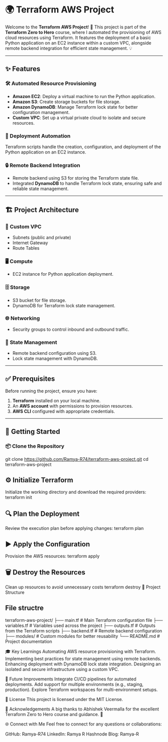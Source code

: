 # 🌍 Terraform AWS Project

Welcome to the **Terraform AWS Project**! 🚀 This project is part of the **Terraform Zero to Hero** course, where I automated the provisioning of AWS cloud resources using Terraform. It features the deployment of a basic Python application on an EC2 instance within a custom VPC, alongside remote backend integration for efficient state management. 💡

---

## ✨ Features

### 🛠️ Automated Resource Provisioning
- **Amazon EC2**: Deploy a virtual machine to run the Python application.  
- **Amazon S3**: Create storage buckets for file storage.  
- **Amazon DynamoDB**: Manage Terraform lock state for better configuration management.  
- **Custom VPC**: Set up a virtual private cloud to isolate and secure resources.  

### 🤖 Deployment Automation
Terraform scripts handle the creation, configuration, and deployment of the Python application on an EC2 instance.

### 🔒 Remote Backend Integration
- Remote backend using S3 for storing the Terraform state file.  
- Integrated **DynamoDB** to handle Terraform lock state, ensuring safe and reliable state management.

---

## 🏗️ Project Architecture

### 🔧 **Custom VPC**
- Subnets (public and private)  
- Internet Gateway  
- Route Tables  

### 🖥️ **Compute**
- EC2 instance for Python application deployment.

### 🗄️ **Storage**
- S3 bucket for file storage.  
- DynamoDB for Terraform lock state management.

### 🌐 **Networking**
- Security groups to control inbound and outbound traffic.

### 📂 **State Management**
- Remote backend configuration using S3.  
- Lock state management with DynamoDB.

---

## ✅ Prerequisites
Before running the project, ensure you have:
1. **Terraform** installed on your local machine.  
2. An **AWS account** with permissions to provision resources.  
3. **AWS CLI** configured with appropriate credentials.

---

## 🚀 Getting Started

### 📦 Clone the Repository

git clone https://github.com/Ramya-R74/terraform-aws-project.git
cd terraform-aws-project

## ⚙️ Initialize Terraform
Initialize the working directory and download the required providers:
terraform init

## 🔍 Plan the Deployment
Review the execution plan before applying changes:
terraform plan

## ▶️ Apply the Configuration
Provision the AWS resources:
terraform apply

## 🗑️ Destroy the Resources
Clean up resources to avoid unnecessary costs
terraform destroy
📂 Project Structure

## File structre
terraform-aws-project/
├── main.tf         # Main Terraform configuration file
├── variables.tf    # Variables used across the project
├── outputs.tf      # Outputs from the Terraform scripts
├── backend.tf      # Remote backend configuration
├── modules/        # Custom modules for better reusability
└── README.md       # Project documentation

🎓 Key Learnings
Automating AWS resource provisioning with Terraform.
Implementing best practices for state management using remote backends.
Enhancing deployment with DynamoDB lock state integration.
Designing an isolated and secure infrastructure using a custom VPC.

🚀 Future Improvements
Integrate CI/CD pipelines for automated deployments.
Add support for multiple environments (e.g., staging, production).
Explore Terraform workspaces for multi-environment setups.

📜 License
This project is licensed under the MIT License.

💬 Acknowledgements
A big thanks to Abhishek Veermalla for the excellent Terraform Zero to Hero course and guidance. 🙏

🌐 Connect with Me
Feel free to connect for any questions or collaborations:

GitHub: Ramya-R74
LinkedIn: Ramya R
Hashnode Blog: Ramya-R
```bash


